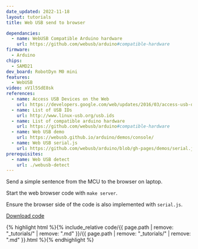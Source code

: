 ```yaml
---
date_updated: 2022-11-18
layout: tutorials
title: Web USB send to browser

dependancies:
  - name: WebUSB Compatible Arduino hardware
    url: https://github.com/webusb/arduino#compatible-hardware
firmware:
  - Arduino
chips:
  - SAMD21
dev_board: RobotDyn M0 mini
features:
  - WebUSB
video: xV1l5SdE8sk
references:
  - name: Access USB Devices on the Web
    url: https://developers.google.com/web/updates/2016/03/access-usb-devices-on-the-web
  - name: List of USB IDs
    url: http://www.linux-usb.org/usb.ids
  - name: List of compatible arduino hardware
    url: https://github.com/webusb/arduino#compatible-hardware
  - name: Web USB demo
    url: https://webusb.github.io/arduino/demos/console/
  - name: Web USB serial.js
    url: https://github.com/webusb/arduino/blob/gh-pages/demos/serial.js
prerequisites:
  - name: Web USB detect
    url: ./webusb-detect
---
```


Send a simple sentence from the MCU to the browser on laptop.

Start the web browser code with `make server`.

Ensure the browser side of the code is also implemented with `serial.js`.

<a href="https://github.com/hutscape/hutscape.github.io/tree/master/{{page.path | replace:'.md',''}}" class="button is-primary">Download code</a>

{% highlight html %}{% include_relative code/{{ page.path | remove: "_tutorials/" | remove: ".md" }}/{{ page.path | remove: "_tutorials/" | remove: ".md" }}.html %}{% endhighlight %}
